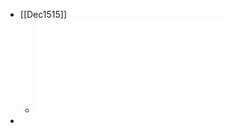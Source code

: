 - [[Dec1515]]
	- ![DEC1515_Datasheet_20190509.pdf](../assets/DEC1515_Datasheet_20190509_1660557959736_0.pdf)
-